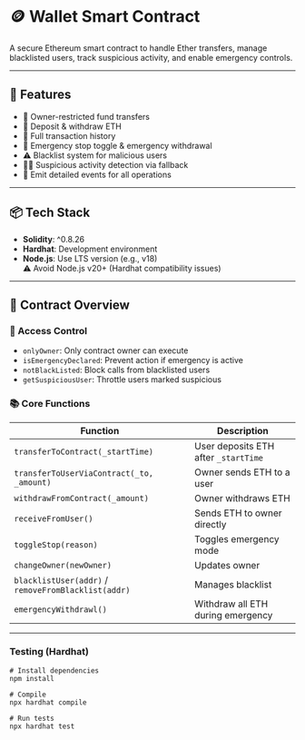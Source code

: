 # 🪙 Wallet Smart Contract

A secure Ethereum smart contract to handle Ether transfers, manage blacklisted users, track suspicious activity, and enable emergency controls.

---

## 🚀 Features

- 🔐 Owner-restricted fund transfers
- 💸 Deposit & withdraw ETH
- 🧾 Full transaction history
- 🚨 Emergency stop toggle & emergency withdrawal
- ⚠️ Blacklist system for malicious users
- 🕵️‍♂️ Suspicious activity detection via fallback
- 📢 Emit detailed events for all operations

---

## 📦 Tech Stack

- **Solidity**: ^0.8.26
- **Hardhat**: Development environment
- **Node.js**: Use LTS version (e.g., v18)  
  ⚠️ Avoid Node.js v20+ (Hardhat compatibility issues)

---

## 🧠 Contract Overview

### 🔐 Access Control

- `onlyOwner`: Only contract owner can execute
- `isEmergencyDeclared`: Prevent action if emergency is active
- `notBlackListed`: Block calls from blacklisted users
- `getSuspiciousUser`: Throttle users marked suspicious

### 📚 Core Functions

| Function | Description |
| ------- | ----------- |
| `transferToContract(_startTime)` | User deposits ETH after `_startTime` |
| `transferToUserViaContract(_to, _amount)` | Owner sends ETH to a user |
| `withdrawFromContract(_amount)` | Owner withdraws ETH |
| `receiveFromUser()` | Sends ETH to owner directly |
| `toggleStop(reason)` | Toggles emergency mode |
| `changeOwner(newOwner)` | Updates owner |
| `blacklistUser(addr)` / `removeFromBlacklist(addr)` | Manages blacklist |
| `emergencyWithdrawl()` | Withdraw all ETH during emergency |

---

### Testing (Hardhat)
```
# Install dependencies
npm install

# Compile
npx hardhat compile

# Run tests
npx hardhat test
```